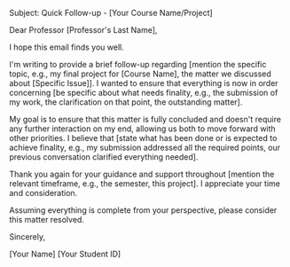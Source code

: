 Subject: Quick Follow-up - [Your Course Name/Project]

Dear Professor [Professor's Last Name],

I hope this email finds you well.

I'm writing to provide a brief follow-up regarding [mention the specific topic, e.g., my final project for [Course Name], the matter we discussed about [Specific Issue]]. I wanted to ensure that everything is now in order concerning [be specific about what needs finality, e.g., the submission of my work, the clarification on that point, the outstanding matter].

My goal is to ensure that this matter is fully concluded and doesn't require any further interaction on my end, allowing us both to move forward with other priorities. I believe that [state what has been done or is expected to achieve finality, e.g., my submission addressed all the required points, our previous conversation clarified everything needed].

Thank you again for your guidance and support throughout [mention the relevant timeframe, e.g., the semester, this project]. I appreciate your time and consideration.

Assuming everything is complete from your perspective, please consider this matter resolved.

Sincerely,

[Your Name]
[Your Student ID]